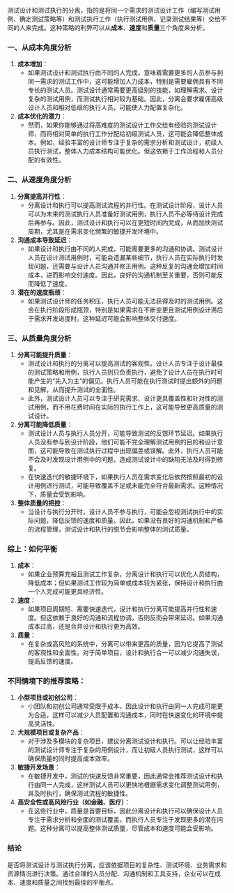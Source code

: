 测试设计和测试执行的分离，指的是将同一个需求的测试设计工作（编写测试用例、确定测试策略等）和测试执行工作（执行测试用例、记录测试结果等）交给不同的人来完成。这种策略的利弊可以从**成本**、**速度**和**质量**三个角度来分析。

### 一、从成本角度分析

1. **成本增加**：
   - 如果测试设计和测试执行由不同的人完成，意味着需要更多的人员参与到同一需求的测试工作中，这可能增加人力成本，特别是需要雇佣具有不同专长的测试人员。测试设计通常需要更高级别的技能，如理解需求、设计复杂的测试用例，而测试执行相对较为基础。因此，分离会要求雇佣高级设计人员和相对低级的执行人员，可能使人力配置复杂化。
2. **成本优化的潜力**：
   - 然而，如果你能够通过将高难度的测试设计工作交给有经验的测试设计师，而将相对简单的执行工作分配给初级测试人员，这可能会降低整体成本。例如，经验丰富的设计师专注于复杂的需求分析和测试设计，初级人员执行测试，整体人力成本结构可能优化。但这依赖于工作流程和人员分配的有效性。

### 二、从速度角度分析

1. **分离提高并行性**：
   - 分离设计和执行可以提高测试流程的并行性。在测试设计阶段，设计人员可以为未来的测试执行人员准备好测试用例，执行人员不必等待设计完成后再参与。因此，测试设计和执行可以在更短时间内完成，从而加快测试周期，尤其是在需求变化频繁的敏捷开发环境中。
2. **沟通成本导致延迟**：
   - 如果设计和执行由不同的人完成，可能需要更多的沟通和协调。测试设计人员在设计测试用例时，可能会遗漏某些细节，执行人员在实际执行时发现问题，还需要与设计人员沟通并修正用例。这种反复的沟通会增加时间成本，进而影响交付速度。因此，良好的沟通机制至关重要，否则可能反而降低了速度。
3. **潜在的速度瓶颈**：
   - 如果测试设计师的任务积压，执行人员可能无法获得及时的测试用例。这会在执行阶段形成瓶颈，特别是如果需求在不断变更且测试用例设计滞后于需求开发进度时。这种延迟可能会影响整体交付速度。

### 三、从质量角度分析

1. **分离可能提升质量**：
   - 测试设计和执行的分离可以提高测试的客观性。设计人员专注于设计最佳的测试策略和用例，执行人员则只负责执行，避免了设计人员在执行时可能产生的“先入为主”的偏见。执行人员可能在执行测试时提出额外的问题和见解，从而提升测试的全面性。
   - 此外，测试设计人员可以专注于研究需求、设计更具覆盖性和针对性的测试用例，而不用花费时间在实际的执行工作上，这可能导致更高质量的测试设计。
2. **分离可能降低质量**：
   - 测试设计人员与执行人员分开，可能导致测试的反馈环节延迟。如果执行人员没有参与到设计阶段，他们可能不完全理解测试用例的目的和设计意图，这可能导致在测试执行过程中出现偏差或误解。此外，执行人员可能不会及时发现设计用例中的问题，造成测试设计中的缺陷无法及时得到修复。
   - 在快速迭代的敏捷环境下，如果执行人员在需求变化后依然按照最初的设计用例进行测试，可能导致覆盖不足或未能完全符合最新需求。这种情况下，质量会受到影响。
3. **整体质量的把控**：
   - 当设计与执行分开时，设计人员不参与执行，可能会忽视测试执行中的实际问题，降低反馈的速度和质量。因此，如果没有良好的沟通机制和严格的流程管理，测试设计和执行的脱节会影响整体的测试质量。

### 综上：如何平衡

1. **成本**：
   - 如果企业预算充裕且测试工作复杂，分离设计和执行可以优化人员结构，降低成本；但如果测试工作较为简单或成本较为紧张，保持设计和执行由一个人完成可能更具经济性。
2. **速度**：
   - 如果项目周期短、需要快速迭代，设计和执行分离可能提高并行性和速度。但这依赖于良好的沟通和流程协调，否则反而会带来延迟。如果沟通成本过高，还是合并设计和执行更为高效。
3. **质量**：
   - 在复杂或高风险的系统中，分离可以带来更高的质量，因为它提高了测试的客观性和全面性。对于简单项目，设计和执行合一可以减少沟通失误，提高反馈的速度。

### 不同情境下的推荐策略：

1. **小型项目或初创公司**：
   - 小团队和初创公司通常受限于成本，因此设计和执行由同一人完成可能更为合适，这样可以减少人员配置和沟通成本，同时在快速变化的环境中提高灵活性。
2. **大规模项目或复杂产品**：
   - 对于涉及多模块的复杂项目，建议分离测试设计和执行。可以让经验丰富的测试设计师专注于复杂的用例设计，而让初级人员执行测试，这样可以确保质量的同时提高成本效率。
3. **敏捷开发场景**：
   - 在敏捷开发中，测试的快速反馈非常重要，因此通常会推荐测试设计和执行由同一人完成，这样测试人员可以更快地根据需求变化调整测试用例，并及时执行，确保测试流程的敏捷性。
4. **高安全性或高风险行业（如金融、医疗）**：
   - 在这些行业中，质量是首要目标，因此分离设计和执行可以确保设计人员专注于需求分析和全面的测试覆盖，而执行人员专注于发现更多的潜在问题。这种分离可以提高整体测试质量，尽管成本和速度可能会受影响。

### 结论

是否将测试设计与测试执行分离，应该依据项目的复杂性、测试环境、业务需求和资源情况进行决策。通过合理的人员分配、沟通机制和工具支持，企业可以在成本、速度和质量之间找到最佳的平衡点。